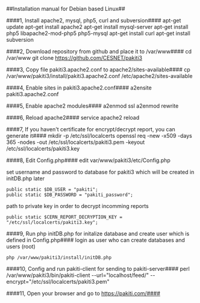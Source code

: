 ##Installation manual for Debian based Linux##

####1, Install apache2, mysql, php5, curl and subversion####
    apt-get update
    apt-get install apache2
    apt-get install mysql-server
    apt-get install php5 libapache2-mod-php5 php5-mysql
    apt-get install curl
    apt-get install subversion

####2, Download repository from github and place it to /var/www####
    cd /var/www
    git clone https://github.com/CESNET/pakiti3

####3, Copy file pakiti3.apache2.conf to apache2/sites-available####
    cp /var/www/pakiti3/install/pakiti3.apache2.conf /etc/apache2/sites-available

####4, Enable sites in pakiti3.apache2.conf####
    a2ensite pakiti3.apache2.conf

####5, Enable apache2 modules####
    a2enmod ssl
    a2enmod rewrite

####6, Reload apache2####
    service apache2 reload
    
####7, If you haven't certificate for encrypt/decrypt report, you can generate it####
    mkdir -p /etc/ssl/localcerts
    openssl req -new -x509 -days 365 -nodes -out /etc/ssl/localcerts/pakiti3.pem -keyout /etc/ssl/localcerts/pakiti3.key

####8, Edit Config.php####
    edit var/www/pakiti3/etc/Config.php

set username and password to database for pakiti3 which will be created in initDB.php later

    public static $DB_USER = "pakiti";
    public static $DB_PASSWORD = "pakiti_password";

path to private key in order to decrypt incomming reports

    public static $CERN_REPORT_DECRYPTION_KEY = "/etc/ssl/localcerts/pakiti3.key";

####9, Run php initDB.php for initalize database and create user which is defined in Config.php####
login as user who can create databases and users (root)

    php /var/www/pakiti3/install/initDB.php

####10, Config and run pakiti-client for sending to pakiti-server####
    perl /var/www/pakiti3/bin/pakiti-client --url="localhost/feed/" --encrypt="/etc/ssl/localcerts/pakiti3.pem"

####11, Open your browser and go to https://pakiti.com/####
